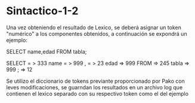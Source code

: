 ﻿# Sintactico-1-2
Una vez obteniendo el resultado de Lexico, se deberá asignar un
token "numérico" a los componentes obtenidos, a continuación se expondrá
un ejemplo:

SELECT name,edad FROM tabla;

SELECT = > 333
name     = > 999
,              = > 23
edad      => 999
FROM    => 245
tabla      => 999
;              =>  12

Se utilizo el diccionario de tokens previante proporcionado por Pako con leves modificaciones, se guarndan los resultados en un archivo log que contienen el lexico separado con su respectivo token como el del ejemplo
